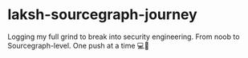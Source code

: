 # laksh-sourcegraph-journey
Logging my full grind to break into security engineering. From noob to Sourcegraph-level. One push at a time 💻🔐